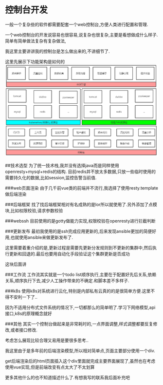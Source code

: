# 控制台开发

一般一个复杂些的软件都需要配套一个web控制台,方便人类进行配置和管理.

一个web控制台的开发说容易也很容易,说复杂也很复杂,主要是看想做成什么样子.简单有简单做法复杂有复杂做法,

我这里主要讲讲我的控制台是怎么做出来的,不讲细节了.

这里先展示下功能架构是如何的
![](./2_1.png)

##技术选型
为了统一技术栈,我并没有选择java而是同样使用openresty+mysql+redis的结构.
目前redis并不放太多数据,只放一些临时使用的需要持久化的数据,比如session,监控告警当前值.

###web页面渲染
由于几千前vue类的前端并不流行,我选择了使用resty.template做后端渲染

###后端框架
找了找后端框架相对有名成熟的是lor所以就使用了.另外添加了点模块,比如权限校验,请求参数校验

###webssh
目前使用的是gotty做能力实现,权限校验在openresty进行拦截判断

###更新发布
最初我使用的是ssh完成应用更新的,后来发现ansible更加的简便好用,也就使用ansible来做更新发布了.

这里需要着重介绍的是,更新过程是需要先更新分发规则到不更新的集群中,然后执行更新和回退的.最后也要用自动化手段验证这个集群更新是否成功

这块后面讲

###工作流
工作流其实就是一个todo list顺序执行,主要在于配置好先后关系,依赖关系,顺序执行下去,减少人工操作带来的不确定.和脚本差不多样子.


###k8s
使用k8s对系统进行云化,特别是内部私有云真的的是很简单方便.这里不得不安利一下了..

因为不适用分布式文件系统的情况下,一切都那么的简单明了.学习下网络模型,api接口,k8s的原理概念就好

###其他
其实一个控制台做起来是非常耗时的,一点界面调整,样式调整都要反复修改,或者接口修改.

考虑怎么展现比较合理又易用是要很多思考..

我这里由于是多年前的后端渲染模型,所以相对简单点,页面主要部分使用一个div.

get后端渲染后的html页面插入这个div里面就完成主要界面展现了,虽然也在考虑使用vue实现,但是前端改变有点太大了不太划算

更多其他什么的也不知道描述什么了.有想我写的联系我后面补充吧


















